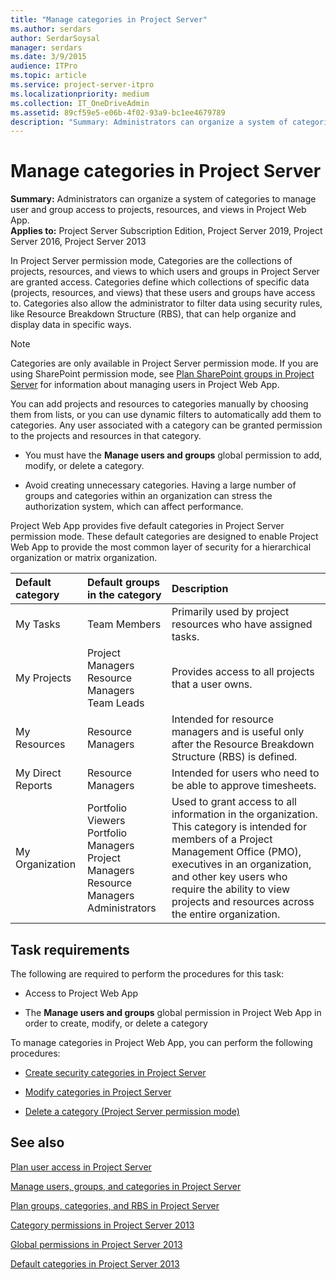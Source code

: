 ```yaml
---
title: "Manage categories in Project Server"
ms.author: serdars
author: SerdarSoysal
manager: serdars
ms.date: 3/9/2015
audience: ITPro
ms.topic: article
ms.service: project-server-itpro
ms.localizationpriority: medium
ms.collection: IT_OneDriveAdmin
ms.assetid: 89cf59e5-e06b-4f02-93a9-bc1ee4679789
description: "Summary: Administrators can organize a system of categories to manage user and group access to projects, resources, and views in Project Web App."
---
```


# Manage categories in Project Server
 
 **Summary:** Administrators can organize a system of categories to manage user and group access to projects, resources, and views in Project Web App.<br/>
**Applies to:** Project Server Subscription Edition, Project Server 2019, Project Server 2016, Project Server 2013
  
In Project Server permission mode, Categories are the collections of projects, resources, and views to which users and groups in Project Server are granted access. Categories define which collections of specific data (projects, resources, and views) that these users and groups have access to. Categories also allow the administrator to filter data using security rules, like Resource Breakdown Structure (RBS), that can help organize and display data in specific ways.
  
> [!NOTE]
> Categories are only available in Project Server permission mode. If you are using SharePoint permission mode, see [Plan SharePoint groups in Project Server](plan-sharepoint-groups-in-project-server.md) for information about managing users in Project Web App.
  
You can add projects and resources to categories manually by choosing them from lists, or you can use dynamic filters to automatically add them to categories. Any user associated with a category can be granted permission to the projects and resources in that category.
  
- You must have the **Manage users and groups** global permission to add, modify, or delete a category.
    
- Avoid creating unnecessary categories. Having a large number of groups and categories within an organization can stress the authorization system, which can affect performance.
    
Project Web App provides five default categories in Project Server permission mode. These default categories are designed to enable Project Web App to provide the most common layer of security for a hierarchical organization or matrix organization. 
  
|**Default category**|**Default groups in the category**|**Description**|
|:-----|:-----|:-----|
|My Tasks  <br/> |Team Members  <br/> |Primarily used by project resources who have assigned tasks.  <br/> |
|My Projects  <br/> |Project Managers  <br/> Resource Managers  <br/> Team Leads  <br/> |Provides access to all projects that a user owns.  <br/> |
|My Resources  <br/> |Resource Managers  <br/> |Intended for resource managers and is useful only after the Resource Breakdown Structure (RBS) is defined.  <br/> |
|My Direct Reports  <br/> |Resource Managers  <br/> |Intended for users who need to be able to approve timesheets.  <br/> |
|My Organization  <br/> |Portfolio Viewers  <br/> Portfolio Managers  <br/> Project Managers  <br/> Resource Managers  <br/> Administrators  <br/> |Used to grant access to all information in the organization. This category is intended for members of a Project Management Office (PMO), executives in an organization, and other key users who require the ability to view projects and resources across the entire organization.  <br/> |
   
## Task requirements

The following are required to perform the procedures for this task:
  
- Access to Project Web App
    
- The **Manage users and groups** global permission in Project Web App in order to create, modify, or delete a category
    
To manage categories in Project Web App, you can perform the following procedures:
  
- [Create security categories in Project Server](create-security-categories-in-project-server.md)
    
- [Modify categories in Project Server](modify-categories-in-project-server.md)
    
- [Delete a category (Project Server permission mode)](delete-a-category-project-server-permission-mode.md)
    
## See also


[Plan user access in Project Server](plan-user-access-in-project-server.md)
  
[Manage users, groups, and categories in Project Server](manage-users-groups-and-categories-in-project-server-2013.md)
  
[Plan groups, categories, and RBS in Project Server](plan-groups-categories-and-rbs-in-project-server.md)
  
[Category permissions in Project Server 2013](category-permissions-in-project-server-2013.md)
  
[Global permissions in Project Server 2013](global-permissions-in-project-server-2013.md)
  
[Default categories in Project Server 2013](default-categories-in-project-server-2013.md)

